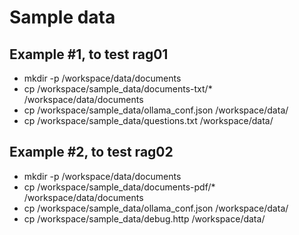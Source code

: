 # Sample data

## Example #1, to test rag01
- mkdir -p /workspace/data/documents
- cp /workspace/sample_data/documents-txt/* /workspace/data/documents
- cp /workspace/sample_data/ollama_conf.json /workspace/data/
- cp /workspace/sample_data/questions.txt /workspace/data/

## Example #2, to test rag02
- mkdir -p /workspace/data/documents
- cp /workspace/sample_data/documents-pdf/* /workspace/data/documents
- cp /workspace/sample_data/ollama_conf.json /workspace/data/
- cp /workspace/sample_data/debug.http /workspace/data/
